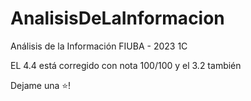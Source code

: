 # AnalisisDeLaInformacion
Análisis de la Información FIUBA - 2023 1C


EL 4.4 está corregido con nota 100/100 y el 3.2 también

Dejame una ⭐!
